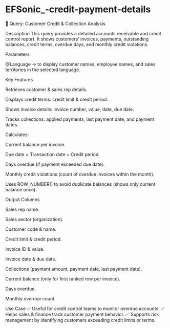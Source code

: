 # EFSonic_-credit-payment-details

📌 Query: Customer Credit & Collection Analysis

Description
This query provides a detailed accounts receivable and credit control report. It shows customers’ invoices, payments, outstanding balances, credit terms, overdue days, and monthly credit violations.

Parameters

@Language → to display customer names, employee names, and sales territories in the selected language.

Key Features

Retrieves customer & sales rep details.

Displays credit terms: credit limit & credit period.

Shows invoice details: invoice number, value, date, due date.

Tracks collections: applied payments, last payment date, and payment dates.

Calculates:

Current balance per invoice.

Due date = Transaction date + Credit period.

Days overdue (if payment exceeded due date).

Monthly credit violations (count of overdue invoices within the month).

Uses ROW_NUMBER() to avoid duplicate balances (shows only current balance once).

Output Columns

Sales rep name.

Sales sector (organization).

Customer code & name.

Credit limit & credit period.

Invoice ID & value.

Invoice date & due date.

Collections (payment amount, payment date, last payment date).

Current balance (only for first ranked row per invoice).

Days overdue.

Monthly overdue count.

Use Case
✅ Useful for credit control teams to monitor overdue accounts.
✅ Helps sales & finance track customer payment behavior.
✅ Supports risk management by identifying customers exceeding credit limits or terms.

